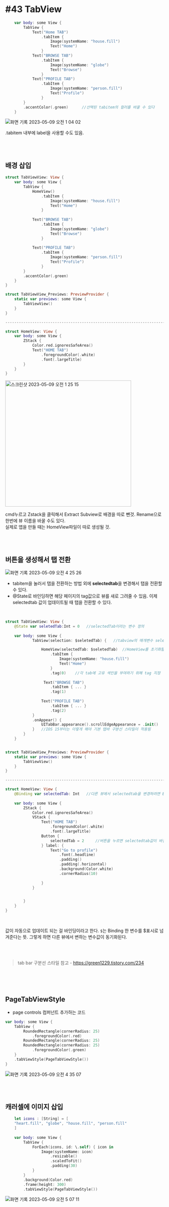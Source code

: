 # **#43 TabView**

```swift
    var body: some View {
        TabView {
            Text("Home TAB")
                .tabItem {
                    Image(systemName: "house.fill")
                    Text("Home")
                }
            Text("BROWSE TAB")
                .tabItem {
                    Image(systemName: "globe")
                    Text("Browse")
                }
            Text("PROFILE TAB")
                .tabItem {
                    Image(systemName: "person.fill")
                    Text("Profile")
                }
        }
        .accentColor(.green)      //선택된 tabitem의 컬러를 바꿀 수 있다
    }
```
![화면 기록 2023-05-09 오전 1 04 02](https://user-images.githubusercontent.com/87987002/236875417-e0e63f03-4dac-43d5-9a07-fb05bc61005e.gif)

.tabitem 내부에 label을 사용할 수도 있음. 

<br>
<br>


## 배경 삽입
```swift
struct TabViewView: View {
    var body: some View {
        TabView {
            HomeView()
                .tabItem {
                    Image(systemName: "house.fill")
                    Text("Home")
                }
            
            Text("BROWSE TAB")
                .tabItem {
                    Image(systemName: "globe")
                    Text("Browse")
                }
            
            Text("PROFILE TAB")
                .tabItem {
                    Image(systemName: "person.fill")
                    Text("Profile")
                }
        }
        .accentColor(.green)
    }
}

struct TabViewView_Previews: PreviewProvider {
    static var previews: some View {
        TabViewView()
    }
}

----------------------------------------------------------------------------------

struct HomeView: View {
    var body: some View {
        ZStack {
            Color.red.ignoresSafeArea()
            Text("HOME TAB")
                .foregroundColor(.white)
                .font(.largeTitle)
        }
    }
}
```
<img width="400" alt="스크린샷 2023-05-09 오전 1 25 15" src="https://user-images.githubusercontent.com/87987002/236877715-f09012b3-706a-4f3c-87a4-03b5e3852693.png">

cmd누르고 Zstack을 클릭해서 Extract Subview로 배경을 따로 뺀것. Rename으로 한번에 뷰 이름을 바꿀 수도 있다. <br> 실제로 앱을 만들 때는 HomeView파일이 따로 생성될 것. 

<br>
<br>






## **버튼을 생성해서 탭 전환**
![화면 기록 2023-05-09 오전 4 25 26](https://user-images.githubusercontent.com/87987002/236915035-8789657a-969f-4b1f-9eb7-25ab92a38f04.gif)

- tabitem을 눌러서 탭을 전환하는 방법 외에 **selectedtab**을 변경해서 탭을 전환할 수 있다. 
- @State로 바인딩하면 해당 페이지의 tag값으로 뷰를 새로 그려줄 수 있음. 이제 selectedtab 값이 업데이트될 때 탭을 전환할 수 있다.

<br>

```swift
struct TabViewView: View {
    @State var seletedTab:Int = 0   //selectedTab이라는 변수 정의
    
    var body: some View {
            TabView(selection: $seletedTab) {   //tabview의 매개변수 selection을 통해 바인딩할 수 있음

                HomeView(selectedTab: $seletedTab)  //HomeView를 초기화할 때 변수를 바인딩 해야함
                    .tabItem {
                        Image(systemName: "house.fill")
                        Text("Home")
                    }
                    .tag(0)    //각 tab에 고유 색인을 부여하기 위해 tag 지정
                
                 Text("BROWSE TAB")
                    .tabItem { ... }
                    .tag(1)
                
                Text("PROFILE TAB")
                    .tabItem { ... }
                    .tag(2)
            }
            .onAppear() {
                UITabBar.appearance().scrollEdgeAppearance = .init()   
            }   //IOS 15부터는 이렇게 해야 기본 탭바 구분선 스타일이 적용됨
        }
    }


struct TabViewView_Previews: PreviewProvider {
    static var previews: some View {
        TabViewView()
    }
}

----------------------------------------------------------------------------------

struct HomeView: View {
    @Binding var selectedTab: Int   //다른 뷰에서 selectedtab을 변경하려면 Binding을 사용해야함. 
    
    var body: some View {
        ZStack {
            Color.red.ignoresSafeArea()
            VStack {
                Text("HOME TAB")
                    .foregroundColor(.white)
                    .font(.largeTitle)
                Button {
                    selectedTab = 2     //버튼을 누르면 selectedtab값이 바뀜
                } label: {
                    Text("Go to profile")
                        .font(.headline)
                        .padding()
                        .padding(.horizontal)
                        .background(Color.white)
                        .cornerRadius(10)
                    
                }
            }


        }
    }
}
```


<br>

값이 자동으로 업데이트 되는 걸 바인딩이라고 한다. 
```$```는 Binding 한 변수를 $표시로 넘겨준다는 뜻. 그렇게 하면 다른 뷰에서 변하는 변수값이 동기화된다.



<br>
<br>

> tab bar 구분선 스타일 참고 - https://green1229.tistory.com/234

<br>
<br>
<br>

## **PageTabViewStyle**
- page controls 컴퍼넌트 추가하는 코드

```swift
var body: some View {
    TabView {
        RoundedRectangle(cornerRadius: 25)
            .foregroundColor(.red)
        RoundedRectangle(cornerRadius: 25)
        RoundedRectangle(cornerRadius: 25)
            .foregroundColor(.green)
    }
    .tabViewStyle(PageTabViewStyle())
}
```
![화면 기록 2023-05-09 오전 4 35 07](https://user-images.githubusercontent.com/87987002/236916770-d93c6cac-8d3e-43e1-8018-3d5c3abe3871.gif)

<br>
<br>

## **캐러셀에 이미지 삽입**
```swift
    let icons : [String] = [
    "heart.fill", "globe", "house.fill", "person.fill"
    ]
    
    var body: some View {
        TabView {
            ForEach(icons, id: \.self) { icon in
                Image(systemName: icon)
                    .resizable()
                    .scaledToFit()
                    .padding(30)
            }
        }
        .background(Color.red)
        .frame(height: 300)
        .tabViewStyle(PageTabViewStyle())
```
![화면 기록 2023-05-09 오전 5 07 11](https://user-images.githubusercontent.com/87987002/236923348-70c9ffca-61d1-4d0e-b568-71eec825871a.gif)